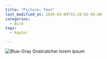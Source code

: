 ```yaml
---
title: "Picture: Test"
last_modified_at: 2020-03-09T16:20:02-05:00
categories:
  - Bird
tags:
  - Raptor

---
```

![Blue-Gray Gnatcatcher](/test2/BlueGrayGnatcatcher.jpg)
lorem ipsum
